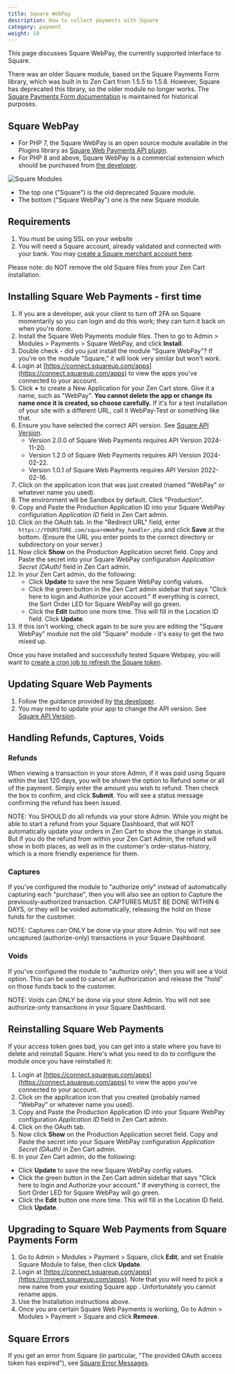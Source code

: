 ```yaml
---
title: Square WebPay
description: How to collect payments with Square 
category: payment
weight: 10
---
```


This page discusses Square WebPay, the currently supported interface to Square.

There was an older Square module, based on the Square Payments Form library, which was built in to Zen Cart from 1.5.5 to 1.5.8.  However, Square has deprecated this library, so the older module no longer works.  The [Square Payments Form documentation](/user/payment/square_payments_form/) is maintained for historical purposes. 

## Square WebPay
- For PHP 7, the Square WebPay is an open source module available in the Plugins library as [Square Web Payments API plugin](https://www.zen-cart.com/downloads.php?do=file&id=2345).
- For PHP 8 and above, Square WebPay is a commercial extension which should be purchased from [the developer](/user/payment/square_commercial_module/). 

![Square Modules](/images/square_payment_modules.png)
- The top one ("Square") is the old deprecated Square module.
- The bottom ("Square WebPay") one is the new Square module.

## Requirements
1. You must be using SSL on your website
1. You will need a Square account, already validated and connected with your bank. You may [create a Square merchant account here](https://squareup.com/t/f_partnerships/d_partnerpage/p_zencart/c_general/o_free_processing/u_signup/l_us?route=signup%3Fsignup_token%3D6BB5B2E676).

Please note: do NOT remove the old Square files from your Zen Cart installation.  

## Installing Square Web Payments - first time 
1. If you are a developer, ask your client to turn off 2FA on Square momentarily so you can login and do this work; they can turn it back on when you're done.
1. Install the Square Web Payments module files.  Then to go to Admin > Modules > Payments > Square WebPay, and click **Install**. 
1. Double check - did you just install the module "Square WebPay"?  If you're on the module "Square," it will look very similar but won't work. 
1. Login at [https://connect.squareup.com/apps](https://connect.squareup.com/apps) to view the apps you've connected to your account.
1. Click **+** to create a New Application for your Zen Cart store. Give it a name, such as "WebPay". **You cannot delete the app or change its name once it is created, so choose carefully.**  If it's for a test installation of your site with a different URL, call it WebPay-Test or something like that.
1. Ensure you have selected the correct API version.  See [Square API Version](/user/payment/square_api_version/).
    - Version 2.0.0 of Square Web Payments requires API Version 2024-11-20.
    - Version 1.2.0 of Square Web Payments requires API Version 2024-02-22.
    - Version 1.0.1 of Square Web Payments requires API Version 2022-02-16.
1. Click on the application icon that was just created (named "WebPay" or whatever name you used).
1. The environment will be Sandbox by default.  Click "Production".
1. Copy and Paste the Production Application ID into your Square WebPay configuration *Application ID* field in Zen Cart admin. 
1. Click on the OAuth tab. In the "Redirect URL" field, enter `https://YOURSTORE.com/squareWebPay_handler.php` and click **Save** at the bottom. (Ensure the URL you enter points to the correct directory or subdirectory on your server.)
1. Now click **Show** on the Production Application secret field.  Copy and Paste the secret into your Square WebPay configuration *Application Secret (OAuth)* field in Zen Cart admin.
1. In your Zen Cart admin, do the following: 
    - Click **Update** to save the new Square WebPay config values. 
    - Click the green button in the Zen Cart admin sidebar that says "Click here to login and Authorize your account."  If everything is correct, the Sort Order LED for Square WebPay will go green. 
    - Click the **Edit** button one more time.  This will fill in the Location ID field.  Click **Update**. 
1. If this isn't working, check again to be sure you are editing the "Square WebPay" module not the old "Square" module - it's easy to get the two mixed up.
 
Once you have installed and successfully tested Square Webpay, you will want to [create a cron job to refresh the Square token](/user/payment/square_avoiding_token_expiry/). 
 
## Updating Square Web Payments 

1. Follow the guidance provided by [the developer](/user/payment/square_commercial_module/). 
2. You may need to update your app to change the API version.  See [Square API Version](/user/payment/square_api_version/).


## Handling Refunds, Captures, Voids

### Refunds
When viewing a transaction in your store Admin, if it was paid using Square within the last 120 days, you will be shown the option to Refund some or all of the payment. Simply enter the amount you wish to refund. Then check the box to confirm, and click **Submit**. You will see a status message confirming the refund has been issued.

NOTE: You SHOULD do all refunds via your store Admin. While you might be able to start a refund from your Square Dashboard, that will NOT automatically update your orders in Zen Cart to show the change in status. But if you do the refund from within your Zen Cart Admin, the refund will show in both places, as well as in the customer's order-status-history, which is a more friendly experience for them.

### Captures
If you've configured the module to "authorize only" instead of automatically capturing each "purchase", then you will also see an option to Capture the previously-authorized transaction. CAPTURES MUST BE DONE WITHIN 6 DAYS, or they will be voided automatically, releasing the hold on those funds for the customer.

NOTE: Captures can ONLY be done via your store Admin. You will not see uncaptured (authorize-only) transactions in your Square Dashboard.

### Voids
If you've configured the module to "authorize only", then you will see a Void option. This can be used to cancel an Authorization and release the "hold" on those funds back to the customer.

NOTE: Voids can ONLY be done via your store Admin. You will not see authorize-only transactions in your Square Dashboard.

## Reinstalling Square Web Payments

If your access token goes bad, you can get into a state where you have to delete and reinstall Square.  Here's what you need to do to configure the module once you have reinstalled it:

1. Login at [https://connect.squareup.com/apps](https://connect.squareup.com/apps) to view the apps you've connected to your account.
1. Click on the application icon that you created (probably named "WebPay" or whatever name you used).
1. Copy and Paste the Production Application ID into your Square WebPay configuration *Application ID* field in Zen Cart admin. 
1. Click on the OAuth tab. 
1. Now click **Show** on the Production Application secret field.  Copy and Paste the secret into your Square WebPay configuration *Application Secret (OAuth)* in Zen Cart admin.
1. In your Zen Cart admin, do the following: 
  - Click **Update** to save the new Square WebPay config values. 
  - Click the green button in the Zen Cart admin sidebar that says "Click here to login and Authorize your account."  If everything is correct, the Sort Order LED for Square WebPay will go green. 
  - Click the **Edit** button one more time.  This will fill in the Location ID field.  Click **Update**. 

## Upgrading to Square Web Payments from Square Payments Form 

1. Go to Admin > Modules > Payment > Square, click **Edit**, and set Enable Square Module to false, then click **Update**.
1. Login at [https://connect.squareup.com/apps](https://connect.squareup.com/apps).  Note that you will need to pick a new name from your existing Square app .  Unfortunately you cannot rename apps. 
1. Use the Installation instructions above. 
1. Once you are certain Square Web Payments is working, Go to Admin > Modules > Payment > Square and click **Remove**. 

## Square Errors 
If you get an error from Square (in particular, "The provided OAuth access token has expired"), see [Square Error Messages](/user/payment/square_errors/). 


